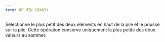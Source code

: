 ```yaml
---
term: OP_MIN (0XA3)
---
```


Sélectionne le plus petit des deux éléments en haut de la pile et le pousse sur la pile. Cette opération conserve uniquement la plus petite des deux valeurs au sommet.

